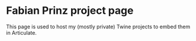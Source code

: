 # Fabian Prinz project page

This page is used to host my (mostly private) Twine projects to embed them in Articulate.
